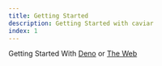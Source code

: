 ```yaml
---
title: Getting Started
description: Getting Started with caviar
index: 1
---
```


Getting Started With [Deno](/getting-started/deno) or
[The Web](/getting-started/web)

